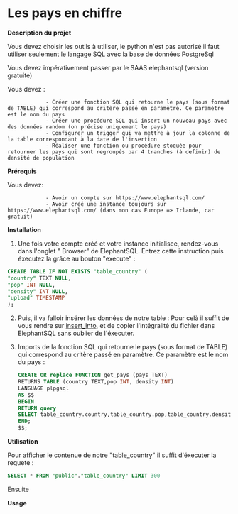 


 
# Les pays en chiffre


**Description du projet**

Vous devez choisir les outils à utiliser, le python n'est pas autorisé il faut utiliser seulement le langage SQL avec la base de données PostgreSql

Vous devez impérativement passer par le SAAS elephantsql (version gratuite)

Vous devez :

                - Créer une fonction SQL qui retourne le pays (sous format de TABLE) qui correspond au critère passé en paramètre. Ce paramètre est le nom du pays
                - Créer une procédure SQL qui insert un nouveau pays avec des données random (on précise uniquement le pays)
                - Configurer un trigger qui va mettre à jour la colonne de la table correspondant à la date de l'insertion
                - Réaliser une fonction ou procédure stoquée pour retourner les pays qui sont regroupés par 4 tranches (à definir) de densité de population


**Prérequis**

Vous devez: 

                - Avoir un compte sur https://www.elephantsql.com/ 
                - Avoir créé une instance toujours sur https://www.elephantsql.com/ (dans mon cas Europe => Irlande, car gratuit)


**Installation**

1.  Une fois votre compte créé et votre instance initialisee, rendez-vous dans l'onglet " Browser" de ElephantSQL.
    Entrez cette instruction puis éxecutez la grâce au bouton "execute" : 

```SQL
CREATE TABLE IF NOT EXISTS "table_country" (
"country" TEXT NULL,
"pop" INT NULL,
"density" INT NULL,
"upload" TIMESTAMP
);
```

2.  Puis, il va falloir insérer les données de notre table : 
    Pour celà il suffit de vous rendre sur [insert_into](https://github.com/TOMCASS/P3_pays/blob/origin/developTom/creation_table/insert_into.sql), et de copier l'intégralité du fichier dans ElephantSQL sans oublier de l'éxecuter.

3.  Imports de la fonction SQL qui retourne le pays (sous format de TABLE) qui correspond au critère  passé en paramètre. 
    Ce paramètre est le nom du pays : 

    ```SQL
    CREATE OR replace FUNCTION get_pays (pays TEXT) 
    RETURNS TABLE (country TEXT,pop INT, density INT)
    LANGUAGE plpgsql
    AS $$
    BEGIN
    RETURN query 
    SELECT table_country.country,table_country.pop,table_country.density FROM table_country WHERE table_country.country = pays;
    END;
    $$;
    ```
                                
        










**Utilisation** 

Pour afficher le contenue de notre "table_country" il suffit d'éxecuter la requete :

```SQL
SELECT * FROM "public"."table_country" LIMIT 300
```

Ensuite 



**Usage** 





